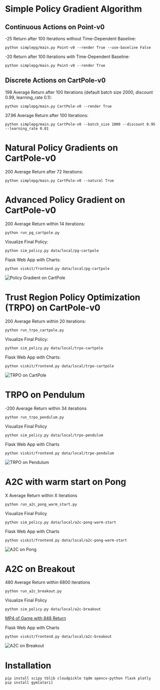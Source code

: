 
# Simple Policy Gradient Algorithm


## Continuous Actions on Point-v0

-25 Return after 100 Iterations without Time-Dependent Baseline:

```python simplepg/main.py Point-v0 --render True --use-baseline False```

-20 Return after 100 Iterations *with* Time-Dependent Baseline:

```python simplepg/main.py Point-v0 --render True```


## Discrete Actions on CartPole-v0

198 Average Return after 100 Iterations (default batch size 2000, discount 0.99, learning_rate 0.1):

```python simplepg/main.py CartPole-v0 --render True```

37.96 Average Return after 100 Iterations:

```python simplepg/main.py CartPole-v0 --batch_size 1000 --discount 0.95 --learning_rate 0.01```


# Natural Policy Gradients on CartPole-v0

200 Average Return after 72 Iterations:

```python simplepg/main.py CartPole-v0 --natural True```


# Advanced Policy Gradient on CartPole-v0

200 Average Return within 14 iterations:

```python run_pg_cartpole.py```

Visualize Final Policy:

```python sim_policy.py data/local/pg-cartpole```

Flask Web App with Charts:

```python viskit/frontend.py data/local/pg-cartpole```

![Policy Gradient on CartPole](assets/pg-cartpole.png)

# Trust Region Policy Optimization (TRPO) on CartPole-v0

200 Average Return within 20 iterations:

```python run_trpo_cartpole.py```

Visualize Final Policy:

```python sim_policy.py data/local/trpo-cartpole```

Flask Web App with Charts:

```python viskit/frontend.py data/local/trpo-cartpole```

![TRPO on CartPole](assets/trpo-cartpole.png)

# TRPO on Pendulum

-200 Average Return within 34 iterations

```python run_trpo_pendulum.py```

Visualize Final Policy

```python sim_policy.py data/local/trpo-pendulum```

Flask Web App with Charts

```python viskit/frontend.py data/local/trpo-pendulum```

![TRPO on Pendulum](assets/trpo-pendulum.png)

# A2C with warm start on Pong

X Average Return within X iterations

```python run_a2c_pong_warm_start.py```

Visualize Final Policy

```python sim_policy.py data/local/a2c-pong-warm-start```

Flask Web App with Charts

```python viskit/frontend.py data/local/a2c-pong-warm-start```

![A2C on Pong](assets/a2c-pong-warm-start.png)


# A2C on Breakout

480 Average Return within 6800 iterations

```python run_a2c_breakout.py```

Visualize Final Policy

```python sim_policy.py data/local/a2c-breakout```

[MP4 of Game with 848 Return](assets/a2c-breakout_848.mp4)

Flask Web App with Charts

```python viskit/frontend.py data/local/a2c-breakout```

![A2C on Breakout](assets/a2c-breakout.png)


# Installation

```
pip install scipy tblib cloudpickle tqdm opencv-python flask plotly
pip install gym[atari]
```